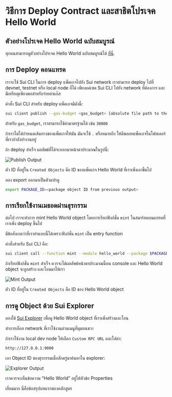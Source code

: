 # วิธีการ Deploy Contract และสาธิตโปรเจค Hello World

## ตัวอย่างโปรเจค Hello World ฉบับสมบูรณ์

ทุกคนสามารถดูตัวอย่างโปรเจค Hello World ฉบับสมบูรณ์ได้ [ที่นี่](../example_projects/hello_world). 

## การ Deploy คอนแทรค

เราจะใช้ Sui CLI ในการ deploy แพ็คเกจไปยัง Sui network เราสามารถ deploy ไปที่ devnet, testnet หรือ local node ก็ได้ เพียงแค่เซต Sui CLI ไปยัง network ที่ต้องการ และมีเหรียญเพียงพอสำหรับจ่ายค่าแก๊ส

คำสั่ง Sui CLI สำหรับ deploy แพ็คเกจมีดังนี้:

```bash
sui client publish --gas-budget <gas_budget> [absolute file path to the package that needs to be published]
```

สำหรับ `gas_budget`, เราสามารถใช้ค่ามาตรฐานได้ เช่น `30000`

ถ้าเราไม่ได้กำหนดเส้นทางของแพ็คเกจให้มัน มันจะใช้ `.` หรือหมายถึง ให้ดีพลอยแพ็คเกจในโฟลเดอร์ที่เรากำลังทำงานอยู่

ถ้า deploy สำเร็จ ผลลัพธ์ที่ได้จะออกมาหน้าตาประมาณในรูปนี้:

![Publish Output](../images/publish.png)

ตัว ID ที่อยู่ใน `Created Objects` คือ ID ของแพ็คเกจ Hello World ที่เราเพิ่งเอาขึ้นไป

ลอง export ออกมาเป็นตัวแปรดู

```bash
export PACKAGE_ID=<package object ID from previous output>
```

## การเรียกใช้งานเมธอดผ่านธุรกรรม

ต่อไป เราจะทำการ mint Hello World object โดยการเรียกฟังก์ชั่น `mint` ในสมาร์ทคอนแทรคที่เราเพิ่ง deploy ขึ้นไป

มีข้อสังเกตว่าที่เราทำแบบนี้ได้เพราะฟังก์ชั่น `mint` เป็น entry function

คำสั่งสำหรับ Sui CLI คือ:

```bash
sui client call --function mint --module hello_world --package $PACKAGE_ID --gas-budget 3000
```

ถ้าเรียกฟังก์ชั่น `mint` สำเร็จ ควรจะได้ผลลัพธ์หน้าตาประมาณนี้บน console และ Hello World object จะถูกสร้าง และโอนมาให้เรา

![Mint Output](../images/mint.png)

ตัว ID ที่อยู่ใน `Created Objects` คือ ID ของ Hello World object

## การดู Object ด้วย Sui Explorer

ลองใช้ [Sui Explorer](https://explorer.sui.io/) เพื่อดู Hello World object ที่เราเพิ่งสร้างและโอน

ทำการเลือก network ที่เราใช้งานผ่านเมนูที่มุมบนขวา

ถ้าเราใช้งาน local dev node ให้เลือก `Custom RPC URL` และใส่ค่า:

```bash
http://127.0.0.1:9000
```

เอา Object ID ของธุรกรรมเมื่อสักครู่มาค้นหาใน explorer:

![Explorer Output](../images/explorer.png)

เราควรจะเห็นข้อความ “Hello World” อยู่ใต้หัวข้อ Properties

เยี่ยมมาก นี่คือข้อสรุปบทแรกของหลักสูตร
